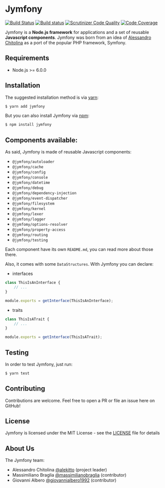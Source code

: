 Jymfony
=======
[![Build Status](https://travis-ci.org/jymfony/jymfony.svg?branch=master)](https://travis-ci.org/jymfony/jymfony) [![Build status](https://ci.appveyor.com/api/projects/status/u0pha9iab9dr3kwj/branch/master?svg=true)](https://ci.appveyor.com/project/alekitto/jymfony-354c2/branch/master) [![Scrutinizer Code Quality](https://scrutinizer-ci.com/g/jymfony/jymfony/badges/quality-score.png?b=master)](https://scrutinizer-ci.com/g/jymfony/jymfony/?branch=master) [![Code Coverage](https://scrutinizer-ci.com/g/jymfony/jymfony/badges/coverage.png?b=master)](https://scrutinizer-ci.com/g/jymfony/jymfony/?branch=master)

Jymfony is a **Node.js framework** for applications and a set of reusable **Javascript components**.
Jymfony was born from an idea of [Alessandro Chitolina](https://github.com/alekitto) as a port of the popular PHP framework, Symfony.

Requirements
------------
- Node.js >= 6.0.0

Installation
------------
The suggested installation method is via [yarn](https://yarnpkg.com/):
```sh
$ yarn add jymfony
```

But you can also install Jymfony via [npm](https://npmjs.com/):
```sh
$ npm install jymfony
```

Components available:
---------------------
As said, Jymfony is made of reusable Javascript components:
- `@jymfony/autoloader`
- `@jymfony/cache`
- `@jymfony/config`
- `@jymfony/console`
- `@jymfony/datetime`
- `@jymfony/debug`
- `@jymfony/dependency-injection`
- `@jymfony/event-dispatcher`
- `@jymfony/filesystem`
- `@jymfony/kernel`
- `@jymfony/lexer`
- `@jymfony/logger`
- `@jymfomy/options-resolver`
- `@jymfony/property-access`
- `@jymfony/routing`
- `@jymfony/testing`

Each component have its own `README.md`, you can read more about those there.

Also, it comes with some `DataStructures`. With Jymfony you can declare:
- interfaces
```js
class ThisIsAnInterface {
    // ...
}

module.exports = getInterface(ThisIsAnInterface);
```
- traits
```js
class ThisIsATrait {
    // ...
}

module.exports = getInterface(ThisIsATrait);
```

Testing
-------
In order to test Jymfony, just run:

```sh
$ yarn test
```

Contributing
------------
Contributions are welcome. Feel free to open a PR or file an issue here on GitHub!

License
-------
Jymfony is licensed under the MIT License - see the [LICENSE](https://github.com/jymfony/jymfony/blob/master/LICENSE) file for details

About Us
--------
The Jymfony team:
- Alessandro Chitolina [@alekitto](https://github.com/alekitto) (project leader)
- Massimiliano Braglia [@massimilianobraglia](https://github.com/massimilianobraglia) (contributor)
- Giovanni Albero [@giovannialbero1992](https://github.com/giovannialbero1992) (contributor)
